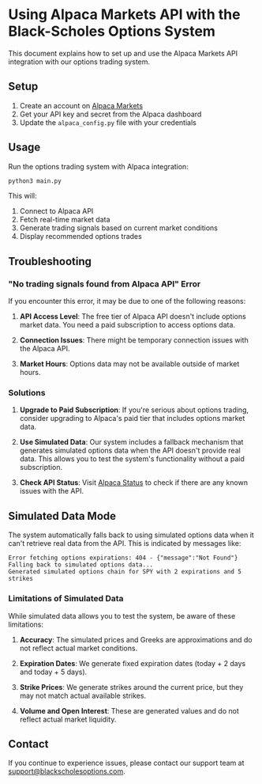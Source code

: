 # Using Alpaca Markets API with the Black-Scholes Options System

This document explains how to set up and use the Alpaca Markets API integration with our options trading system.

## Setup

1. Create an account on [Alpaca Markets](https://alpaca.markets/)
2. Get your API key and secret from the Alpaca dashboard
3. Update the `alpaca_config.py` file with your credentials

## Usage

Run the options trading system with Alpaca integration:

```bash
python3 main.py
```

This will:
1. Connect to Alpaca API
2. Fetch real-time market data
3. Generate trading signals based on current market conditions
4. Display recommended options trades

## Troubleshooting

### "No trading signals found from Alpaca API" Error

If you encounter this error, it may be due to one of the following reasons:

1. **API Access Level**: The free tier of Alpaca API doesn't include options market data. You need a paid subscription to access options data.

2. **Connection Issues**: There might be temporary connection issues with the Alpaca API.

3. **Market Hours**: Options data may not be available outside of market hours.

### Solutions

1. **Upgrade to Paid Subscription**: If you're serious about options trading, consider upgrading to Alpaca's paid tier that includes options market data.

2. **Use Simulated Data**: Our system includes a fallback mechanism that generates simulated options data when the API doesn't provide real data. This allows you to test the system's functionality without a paid subscription.

3. **Check API Status**: Visit [Alpaca Status](https://status.alpaca.markets/) to check if there are any known issues with the API.

## Simulated Data Mode

The system automatically falls back to using simulated options data when it can't retrieve real data from the API. This is indicated by messages like:

```
Error fetching options expirations: 404 - {"message":"Not Found"}
Falling back to simulated options data...
Generated simulated options chain for SPY with 2 expirations and 5 strikes
```

### Limitations of Simulated Data

While simulated data allows you to test the system, be aware of these limitations:

1. **Accuracy**: The simulated prices and Greeks are approximations and do not reflect actual market conditions.

2. **Expiration Dates**: We generate fixed expiration dates (today + 2 days and today + 5 days).

3. **Strike Prices**: We generate strikes around the current price, but they may not match actual available strikes.

4. **Volume and Open Interest**: These are generated values and do not reflect actual market liquidity.

## Contact

If you continue to experience issues, please contact our support team at support@blackscholesoptions.com. 